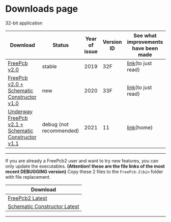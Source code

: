 # Downloads page

32-bit application

Download                                                                         | Status | Year of issue | Version ID | See what improvements have been made
---------------------------------------------------------------------------------|--------|---------------|------------|------------------------------------------
[FreePcb v2.0](https://github.com/Duxah/FreePCB-2/archive/2-032.zip)           | stable | 2019 | 32F | [link](https://github.com/Duxah/FreePCB-2/tree/2-032/README.md)(to just read)
[FreePcb v2.0 + Schematic Constructor v1.0](https://github.com/Duxah/FreePCB-2/archive/2-033.zip) | new | 2020 | 33F | [link](https://github.com/Duxah/FreePCB-2/tree/2-033/README.md)(to just read)
[Underway FreePcb v2.1 + Schematic Constructor v1.1](https://github.com/Duxah/FreePCB-2/archive/master.zip) | debug (not recommended) | 2021 | 11 | [link](https://freepcb.dev)(home)

***
If you are already a FreePcb2 user and want to try new features, you can only update the executables.
**(Attention! these are the file links of the most recent DEBUGGING version)**
Copy these 2 files to the `FreePcb-2\bin` folder with file replacement.

Download                                                                       | 
-------------------------------------------------------------------------------|
[FreePcb2 Latest](https://freepcb.dev/FreePcb-2/bin/FreePcb.exe)                           | 
[Schematic Constructor Latest](https://freepcb.dev/FreePcb-2/bin/FreeCds.exe)              |

***




<!-- Yandex.Metrika counter -->
<script type="text/javascript" >
   (function(m,e,t,r,i,k,a){m[i]=m[i]||function(){(m[i].a=m[i].a||[]).push(arguments)};
   m[i].l=1*new Date();k=e.createElement(t),a=e.getElementsByTagName(t)[0],k.async=1,k.src=r,a.parentNode.insertBefore(k,a)})
   (window, document, "script", "https://mc.yandex.ru/metrika/tag.js", "ym");

   ym(56412415, "init", {
        clickmap:true,
        trackLinks:true,
        accurateTrackBounce:true,
        webvisor:true
   });
</script>
<noscript><div><img src="https://mc.yandex.ru/watch/56412415" style="position:absolute; left:-9999px;" alt="" /></div></noscript>
<!-- /Yandex.Metrika counter -->

